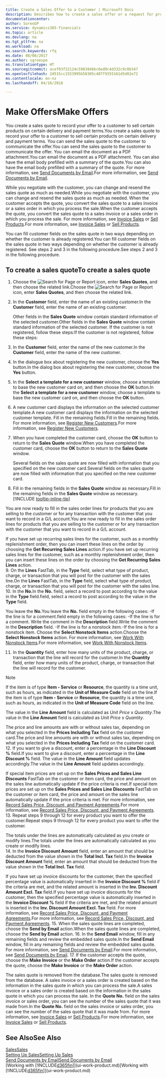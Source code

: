 ```yaml
---
title: Create a Sales Offer to a Customer | Microsoft Docs
description: Describes how to create a sales offer or a request for proposal (RFQ) document to record your offer to a customer to sell products under certain terms.
documentationcenter: 
author: SorenGP
ms.service: dynamics365-financials
ms.topic: article
ms.devlang: na
ms.tgt_pltfrm: na
ms.workload: na
ms.search.keywords: rfq
ms.date: 08/08/2017
ms.author: sgroespe
ms.translationtype: HT
ms.sourcegitcommit: acef03f32124c5983846bc6ed0c4d332c9c8b347
ms.openlocfilehash: 2d515cc1553995b58305c487f9355161d5d02e72
ms.contentlocale: en-nz
ms.lasthandoff: 04/16/2018

---
```

# <a name="make-offers"></a><span data-ttu-id="37ef1-103">Make Offers</span><span class="sxs-lookup"><span data-stu-id="37ef1-103">Make Offers</span></span>
<span data-ttu-id="37ef1-104">You create a sales quote to record your offer to a customer to sell certain products on certain delivery and payment terms.</span><span class="sxs-lookup"><span data-stu-id="37ef1-104">You create a sales quote to record your offer to a customer to sell certain products on certain delivery and payment terms.</span></span> <span data-ttu-id="37ef1-105">You can send the sales quote to the customer to communicate the offer.</span><span class="sxs-lookup"><span data-stu-id="37ef1-105">You can send the sales quote to the customer to communicate the offer.</span></span> <span data-ttu-id="37ef1-106">You can email the document as a PDF attachment.</span><span class="sxs-lookup"><span data-stu-id="37ef1-106">You can email the document as a PDF attachment.</span></span> <span data-ttu-id="37ef1-107">You can also have the email body prefilled with a summary of the quote.</span><span class="sxs-lookup"><span data-stu-id="37ef1-107">You can also have the email body prefilled with a summary of the quote.</span></span> <span data-ttu-id="37ef1-108">For more information, see [Send Documents by Email](ui-how-send-documents-email.md).</span><span class="sxs-lookup"><span data-stu-id="37ef1-108">For more information, see [Send Documents by Email](ui-how-send-documents-email.md).</span></span>

<span data-ttu-id="37ef1-109">While you negotiate with the customer, you can change and resend the sales quote as much as needed.</span><span class="sxs-lookup"><span data-stu-id="37ef1-109">While you negotiate with the customer, you can change and resend the sales quote as much as needed.</span></span> <span data-ttu-id="37ef1-110">When the customer accepts the quote, you convert the sales quote to a sales invoice or a sales order in which you process the sale.</span><span class="sxs-lookup"><span data-stu-id="37ef1-110">When the customer accepts the quote, you convert the sales quote to a sales invoice or a sales order in which you process the sale.</span></span> <span data-ttu-id="37ef1-111">For more information, see [Invoice Sales](sales-how-invoice-sales.md) or [Sell Products](sales-how-sell-products.md).</span><span class="sxs-lookup"><span data-stu-id="37ef1-111">For more information, see [Invoice Sales](sales-how-invoice-sales.md) or [Sell Products](sales-how-sell-products.md).</span></span>

<span data-ttu-id="37ef1-112">You can fill customer fields on the sales quote in two ways depending on whether the customer is already registered.</span><span class="sxs-lookup"><span data-stu-id="37ef1-112">You can fill customer fields on the sales quote in two ways depending on whether the customer is already registered.</span></span> <span data-ttu-id="37ef1-113">See steps 2 and 3 in the following procedure.</span><span class="sxs-lookup"><span data-stu-id="37ef1-113">See steps 2 and 3 in the following procedure.</span></span>

## <a name="to-create-a-sales-quote"></a><span data-ttu-id="37ef1-114">To create a sales quote</span><span class="sxs-lookup"><span data-stu-id="37ef1-114">To create a sales quote</span></span>
1. <span data-ttu-id="37ef1-115">Choose the ![Search for Page or Report](media/ui-search/search_small.png "Search for Page or Report icon") icon, enter **Sales Quotes**, and then choose the related link.</span><span class="sxs-lookup"><span data-stu-id="37ef1-115">Choose the ![Search for Page or Report](media/ui-search/search_small.png "Search for Page or Report icon") icon, enter **Sales Quotes**, and then choose the related link.</span></span>
2. <span data-ttu-id="37ef1-116">In the **Customer** field, enter the name of an existing customer.</span><span class="sxs-lookup"><span data-stu-id="37ef1-116">In the **Customer** field, enter the name of an existing customer.</span></span>

   <span data-ttu-id="37ef1-117">Other fields in the **Sales Quote** window contain standard information of the selected customer.</span><span class="sxs-lookup"><span data-stu-id="37ef1-117">Other fields in the **Sales Quote** window contain standard information of the selected customer.</span></span> <span data-ttu-id="37ef1-118">If the customer is not registered, follow these steps:</span><span class="sxs-lookup"><span data-stu-id="37ef1-118">If the customer is not registered, follow these steps:</span></span>
3. <span data-ttu-id="37ef1-119">In the **Customer** field, enter the name of the new customer.</span><span class="sxs-lookup"><span data-stu-id="37ef1-119">In the **Customer** field, enter the name of the new customer.</span></span>
4. <span data-ttu-id="37ef1-120">In the dialogue box about registering the new customer, choose the **Yes** button.</span><span class="sxs-lookup"><span data-stu-id="37ef1-120">In the dialog box about registering the new customer, choose the **Yes** button.</span></span>
5. <span data-ttu-id="37ef1-121">In the **Select a template for a new customer** window, choose a template to base the new customer card on, and then choose the **OK** button.</span><span class="sxs-lookup"><span data-stu-id="37ef1-121">In the **Select a template for a new customer** window, choose a template to base the new customer card on, and then choose the **OK** button.</span></span>
6. <span data-ttu-id="37ef1-122">A new customer card displays the information on the selected customer template.</span><span class="sxs-lookup"><span data-stu-id="37ef1-122">A new customer card displays the information on the selected customer template.</span></span> <span data-ttu-id="37ef1-123">Fill in the remaining fields.</span><span class="sxs-lookup"><span data-stu-id="37ef1-123">Fill in the remaining fields.</span></span> <span data-ttu-id="37ef1-124">For more information, see [Register New Customers](sales-how-register-new-customers.md).</span><span class="sxs-lookup"><span data-stu-id="37ef1-124">For more information, see [Register New Customers](sales-how-register-new-customers.md).</span></span>  
7. <span data-ttu-id="37ef1-125">When you have completed the customer card, choose the **OK** button to return to the **Sales Quote** window.</span><span class="sxs-lookup"><span data-stu-id="37ef1-125">When you have completed the customer card, choose the **OK** button to return to the **Sales Quote** window.</span></span>

   <span data-ttu-id="37ef1-126">Several fields on the sales quote are now filled with information that you specified on the new customer card.</span><span class="sxs-lookup"><span data-stu-id="37ef1-126">Several fields on the sales quote are now filled with information that you specified on the new customer card.</span></span>  
8. <span data-ttu-id="37ef1-127">Fill in the remaining fields in the **Sales Quote** window as necessary.</span><span class="sxs-lookup"><span data-stu-id="37ef1-127">Fill in the remaining fields in the **Sales Quote** window as necessary.</span></span> [!INCLUDE [tooltip-inline-tip](includes/tooltip-inline-tip_md.md)]  

<span data-ttu-id="37ef1-128">You are now ready to fill in the sales order lines for products that you are selling to the customer or for any transaction with the customer that you want to record in a G/L account.</span><span class="sxs-lookup"><span data-stu-id="37ef1-128">You are now ready to fill in the sales order lines for products that you are selling to the customer or for any transaction with the customer that you want to record in a G/L account.</span></span>   

<span data-ttu-id="37ef1-129">If you have set up recurring sales lines for the customer, such as a monthly replenishment order, then you can insert these lines on the order by choosing the **Get Recurring Sales Lines** action.</span><span class="sxs-lookup"><span data-stu-id="37ef1-129">If you have set up recurring sales lines for the customer, such as a monthly replenishment order, then you can insert these lines on the order by choosing the **Get Recurring Sales Lines** action.</span></span>  
9. <span data-ttu-id="37ef1-130">On the **Lines** FastTab, in the **Type** field, select what type of product, charge, or transaction that you will post for the customer with the sales line.</span><span class="sxs-lookup"><span data-stu-id="37ef1-130">On the **Lines** FastTab, in the **Type** field, select what type of product, charge, or transaction that you will post for the customer with the sales line.</span></span>
10. <span data-ttu-id="37ef1-131">In the **No.**</span><span class="sxs-lookup"><span data-stu-id="37ef1-131">In the **No.**</span></span> <span data-ttu-id="37ef1-132">field, select a record to post according to the value in the **Type** field.</span><span class="sxs-lookup"><span data-stu-id="37ef1-132">field, select a record to post according to the value in the **Type** field.</span></span>

   <span data-ttu-id="37ef1-133">You leave the **No.**</span><span class="sxs-lookup"><span data-stu-id="37ef1-133">You leave the **No.**</span></span> <span data-ttu-id="37ef1-134">field empty in the following cases: -If the line is for a comment.</span><span class="sxs-lookup"><span data-stu-id="37ef1-134">field empty in the following cases: -If the line is for a comment.</span></span> <span data-ttu-id="37ef1-135">Write the comment in the **Description** field.</span><span class="sxs-lookup"><span data-stu-id="37ef1-135">Write the comment in the **Description** field.</span></span>
   <span data-ttu-id="37ef1-136">-If the line is for a nonstock item.</span><span class="sxs-lookup"><span data-stu-id="37ef1-136">-If the line is for a nonstock item.</span></span> <span data-ttu-id="37ef1-137">Choose the **Select Nonstock Items** action.</span><span class="sxs-lookup"><span data-stu-id="37ef1-137">Choose the **Select Nonstock Items** action.</span></span> <span data-ttu-id="37ef1-138">For more information, see [Work With Nonstock Items](inventory-how-work-nonstock-items.md).</span><span class="sxs-lookup"><span data-stu-id="37ef1-138">For more information, see [Work With Nonstock Items](inventory-how-work-nonstock-items.md).</span></span>

11. <span data-ttu-id="37ef1-139">In the **Quantity** field, enter how many units of the product, charge, or transaction that the line will record for the customer.</span><span class="sxs-lookup"><span data-stu-id="37ef1-139">In the **Quantity** field, enter how many units of the product, charge, or transaction that the line will record for the customer.</span></span>

   > [!NOTE]  
   >   <span data-ttu-id="37ef1-140">If the item is of type **Item - Service** or **Resource**, the quantity is a time unit, such as hours, as indicated in the **Unit of Measure Code** field on the line.</span><span class="sxs-lookup"><span data-stu-id="37ef1-140">If the item is of type **Item - Service** or **Resource**, the quantity is a time unit, such as hours, as indicated in the **Unit of Measure Code** field on the line.</span></span>  

   <span data-ttu-id="37ef1-141">The value in the **Line Amount** field is calculated as *Unit Price* x *Quantity*.</span><span class="sxs-lookup"><span data-stu-id="37ef1-141">The value in the **Line Amount** field is calculated as *Unit Price* x *Quantity*.</span></span>  

   <span data-ttu-id="37ef1-142">The price and line amounts are with or without sales tax, depending on what you selected in the **Prices Including Tax** field on the customer card.</span><span class="sxs-lookup"><span data-stu-id="37ef1-142">The price and line amounts are with or without sales tax, depending on what you selected in the **Prices Including Tax** field on the customer card.</span></span>  
12. <span data-ttu-id="37ef1-143">If you want to give a discount, enter a percentage in the **Line Discount %** field.</span><span class="sxs-lookup"><span data-stu-id="37ef1-143">If you want to give a discount, enter a percentage in the **Line Discount %** field.</span></span> <span data-ttu-id="37ef1-144">The value in the **Line Amount** field updates accordingly.</span><span class="sxs-lookup"><span data-stu-id="37ef1-144">The value in the **Line Amount** field updates accordingly.</span></span>  

   <span data-ttu-id="37ef1-145">If special item prices are set up on the **Sales Prices and Sales Line Discounts** FastTab on the customer or item card, the price and amount on the sales line automatically update if the price criteria is met.</span><span class="sxs-lookup"><span data-stu-id="37ef1-145">If special item prices are set up on the **Sales Prices and Sales Line Discounts** FastTab on the customer or item card, the price and amount on the sales line automatically update if the price criteria is met.</span></span> <span data-ttu-id="37ef1-146">For more information, see [Record Sales Price, Discount, and Payment Agreements](sales-how-record-sales-price-discount-payment-agreements.md).</span><span class="sxs-lookup"><span data-stu-id="37ef1-146">For more information, see [Record Sales Price, Discount, and Payment Agreements](sales-how-record-sales-price-discount-payment-agreements.md).</span></span>  
13. <span data-ttu-id="37ef1-147">Repeat steps 9 through 12 for every product you want to offer the customer.</span><span class="sxs-lookup"><span data-stu-id="37ef1-147">Repeat steps 9 through 12 for every product you want to offer the customer.</span></span>  

   <span data-ttu-id="37ef1-148">The totals under the lines are automatically calculated as you create or modify lines.</span><span class="sxs-lookup"><span data-stu-id="37ef1-148">The totals under the lines are automatically calculated as you create or modify lines.</span></span>  
14. <span data-ttu-id="37ef1-149">In the **Invoice Discount Amount** field, enter an amount that should be deducted from the value shown in the **Total Incl. Tax** field.</span><span class="sxs-lookup"><span data-stu-id="37ef1-149">In the **Invoice Discount Amount** field, enter an amount that should be deducted from the value shown in the **Total Incl. Tax** field.</span></span>

   <span data-ttu-id="37ef1-150">If you have set up invoice discounts for the customer, then the specified percentage value is automatically inserted in the **Invoice Discount %** field if the criteria are met, and the related amount is inserted in the **Inv. Discount Amount Excl. Tax** field.</span><span class="sxs-lookup"><span data-stu-id="37ef1-150">If you have set up invoice discounts for the customer, then the specified percentage value is automatically inserted in the **Invoice Discount %** field if the criteria are met, and the related amount is inserted in the **Inv. Discount Amount Excl. Tax** field.</span></span> <span data-ttu-id="37ef1-151">For more information, see [Record Sales Price, Discount, and Payment Agreements](sales-how-record-sales-price-discount-payment-agreements.md).</span><span class="sxs-lookup"><span data-stu-id="37ef1-151">For more information, see [Record Sales Price, Discount, and Payment Agreements](sales-how-record-sales-price-discount-payment-agreements.md).</span></span>
15. <span data-ttu-id="37ef1-152">When the sales quote lines are completed, choose the **Send by Email** action.</span><span class="sxs-lookup"><span data-stu-id="37ef1-152">When the sales quote lines are completed, choose the **Send by Email** action.</span></span>
16. <span data-ttu-id="37ef1-153">In the **Send Email** window, fill in any remaining fields and review the embedded sales quote.</span><span class="sxs-lookup"><span data-stu-id="37ef1-153">In the **Send Email** window, fill in any remaining fields and review the embedded sales quote.</span></span> <span data-ttu-id="37ef1-154">For more information, see [Send Documents by Email](ui-how-send-documents-email.md).</span><span class="sxs-lookup"><span data-stu-id="37ef1-154">For more information, see [Send Documents by Email](ui-how-send-documents-email.md).</span></span>
17. <span data-ttu-id="37ef1-155">If the customer accepts the quote, choose the **Make Invoice** or the **Make Order** action.</span><span class="sxs-lookup"><span data-stu-id="37ef1-155">If the customer accepts the quote, choose the **Make Invoice** or the **Make Order** action.</span></span>

<span data-ttu-id="37ef1-156">The sales quote is removed from the database.</span><span class="sxs-lookup"><span data-stu-id="37ef1-156">The sales quote is removed from the database.</span></span> <span data-ttu-id="37ef1-157">A sales invoice or a sales order is created based on the information in the sales quote in which you can process the sale.</span><span class="sxs-lookup"><span data-stu-id="37ef1-157">A sales invoice or a sales order is created based on the information in the sales quote in which you can process the sale.</span></span> <span data-ttu-id="37ef1-158">In the **Quote No.** field on the sales invoice or sales order, you can see the number of the sales quote that it was made from.</span><span class="sxs-lookup"><span data-stu-id="37ef1-158">In the **Quote No.** field on the sales invoice or sales order, you can see the number of the sales quote that it was made from.</span></span> <span data-ttu-id="37ef1-159">For more information, see [Invoice Sales](sales-how-invoice-sales.md) or [Sell Products](sales-how-sell-products.md).</span><span class="sxs-lookup"><span data-stu-id="37ef1-159">For more information, see [Invoice Sales](sales-how-invoice-sales.md) or [Sell Products](sales-how-sell-products.md).</span></span>

## <a name="see-also"></a><span data-ttu-id="37ef1-160">See Also</span><span class="sxs-lookup"><span data-stu-id="37ef1-160">See Also</span></span>
[<span data-ttu-id="37ef1-161">Sales</span><span class="sxs-lookup"><span data-stu-id="37ef1-161">Sales</span></span>](sales-manage-sales.md)  
[<span data-ttu-id="37ef1-162">Setting Up Sales</span><span class="sxs-lookup"><span data-stu-id="37ef1-162">Setting Up Sales</span></span>](sales-setup-sales.md)  
[<span data-ttu-id="37ef1-163">Send Documents by Email</span><span class="sxs-lookup"><span data-stu-id="37ef1-163">Send Documents by Email</span></span>](ui-how-send-documents-email.md)  
<span data-ttu-id="37ef1-164">[Working with [!INCLUDE[d365fin](includes/d365fin_md.md)]](ui-work-product.md)</span><span class="sxs-lookup"><span data-stu-id="37ef1-164">[Working with [!INCLUDE[d365fin](includes/d365fin_md.md)]](ui-work-product.md)</span></span>

